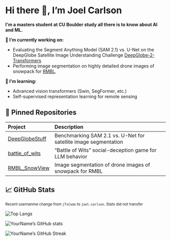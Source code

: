 # Hi there 👋, I’m Joel Carlson
**I'm a masters student at CU Boulder study all there is to know about AI and ML.**


**🔭 I’m currently working on:**  
- Evaluating the Segment Anything Model (SAM 2.1) vs. U-Net on the DeepGlobe Satellite Image Understanding Challenge [DeepGlobe-2-Transformers](https://github.com/joel-carlson/DeepGlobe-2-Transformers)
- Performing image segmentation on highly detailed drone images of snowpack for [RMBL](https://www.rmbl.org/). 


**🌱 I’m learning:**  
-  Advanced vision transformers (Swin, SegFormer, etc.)  
-  Self-supervised representation learning for remote sensing  


## 📌 Pinned Repositories


| Project | Description |
|:---|:---|
| [DeepGlobeStuff](https://github.com/joel-carlson/DeepGlobe-2-Transformers) | Benchmarking SAM 2.1 vs. U-Net for satellite image segmentation |
| [battle_of_wits](https://github.com/MilesMena/battle_of_wits) | “Battle of Wits” social-deception game for LLM behavior |
 [RMBL_SnowView](https://github.com/CUBW/RMBL_SnowView) | Image segmentation of drone images of snowpack for RMBL |

## 📈 GitHub Stats
<small> Recent usernanme change from `jTxCode` to `joel-carlson`. Stats did not transfer </small>

![Top Langs](https://github-readme-stats.vercel.app/api/top-langs/?username=your-github-username&layout=compact&theme=dark)

![YourName’s GitHub stats](https://github-readme-stats.vercel.app/api?username=your-github-username&show_icons=true&theme=dark)

![YourName’s GitHub Streak](https://github-readme-streak-stats.herokuapp.com/?user=your-github-username&theme=dark)

<!--
**joel-carlson/joel-carlson** is a ✨ _special_ ✨ repository because its `README.md` (this file) appears on your GitHub profile.

Here are some ideas to get you started:

- 🔭 I’m currently working on ...
- 🌱 I’m currently learning ...
- 👯 I’m looking to collaborate on ...
- 🤔 I’m looking for help with ...
- 💬 Ask me about ...
- 📫 How to reach me: ...
- 😄 Pronouns: ...
- ⚡ Fun fact: ...
-->
